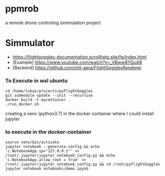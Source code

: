 # ppmrob
a remote drone controling simmulation project


# Simmulator
 - https://flightgoggles-documentation.scrollhelp.site/fg/index.html
 - [Example] https://www.youtube.com/watch?v=_VBww8YQuA8
 - [Backend] https://github.com/mit-aera/FlightGogglesRenderer



### To Execute in wsl ubuntu
```
cd /home/lukas/projects/pyFlightGoggles
git submodule update --init --recursive
docker build -t mycontainer .
./run_docker.sh
```
creating a venv (python3.7) in the docker container where I could install jupyter
### to execute in the docker-container
```
source venv/bin/activate
jupyter notebook --generate-config && echo 'c.NotebookApp.ip="127.0.0.1"' >> /root/.jupyter/jupyter_notebook_config.py && echo 'c.NotebookApp.allow_root = True' >> /root/.jupyter/jupyter_notebook_config.py && cd /root/pyFlightGoggles
jupyter notebook notebooks/demo.ipynb
```



